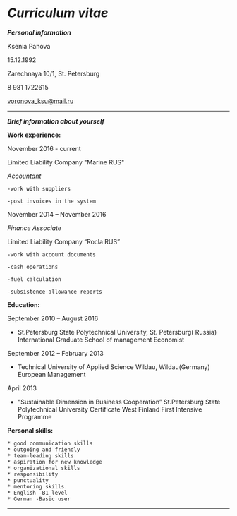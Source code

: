 *Curriculum vitae*
=========================
***Personal information***

 Ksenia Panova
 
 15.12.1992   
 
 Zarechnaya 10/1, St. Petersburg
 
 8 981 1722615 
 
 voronova_ksu@mail.ru

***

***Brief information about yourself***

**Work experience:**

November 2016 - current 

Limited Liability Company "Marine RUS"

*Accountant*

    -work with suppliers 
    
    -post invoices in the system
    
    
    
November 2014 – November 2016  

*Finance Associate*

Limited Liability Company “Rocla RUS”

    -work with account documents
    
    -cash operations
    
    -fuel calculation
    
    -subsistence allowance reports
    
 **Education:**
 
 September 2010 – August 2016 
                
   * St.Petersburg State Polytechnical University,
   St. Petersburg( Russia)               
   International Graduate School of management
   Economist

 September 2012 –  February 2013 
 
   * Technical University of Applied Science Wildau, 
   Wildau(Germany)
   European Management

 April 2013
 
   * “Sustainable Dimension in Business  Cooperation”
    St.Petersburg State Polytechnical University
    Certificate West Finland First Intensive  Programme


**Personal skills:**

    * good communication skills
    * outgoing and friendly
    * team-leading skills
    * aspiration for new knowledge
    * organizational skills
    * responsibility
    * punctuality
    * mentoring skills
    * English -B1 level
    * German -Basic user
    
***
    
    
 
    

  
  
